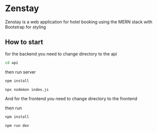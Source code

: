# Zenstay
Zenstay is a web application for hotel booking using the MERN stack with Bootstrap for styling

## How to start
for the backend you need to change directory to the api

```bash
cd api
```
then run server 

```bash
npm install
```

```bash
npx nodemon index.js
```
And for the frontend you need to change directory to the frontend

then run

```bash
npm install
```

```bash
npm run dev
```
